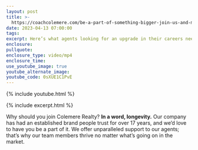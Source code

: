 ```yaml
---
layout: post
title: >-
  https://coachcolemere.com/be-a-part-of-something-bigger-join-us-and-make-a-big-difference.html
date: 2023-04-13 07:00:00
tags:
excerpt: Here’s what agents looking for an upgrade in their careers need to know.
enclosure:
pullquote:
enclosure_type: video/mp4
enclosure_time:
use_youtube_image: true
youtube_alternate_image:
youtube_code: 0sXUE1C1PvE
---
```

{% include youtube.html %}

{% include excerpt.html %}

Why should you join Colemere Realty?&nbsp;**In a word, longevity.**&nbsp;Our company has had an established brand people trust for over 17 years, and we’d love to have you be a part of it. We offer unparalleled support to our agents; that’s why our team members thrive no matter what’s going on in the market.